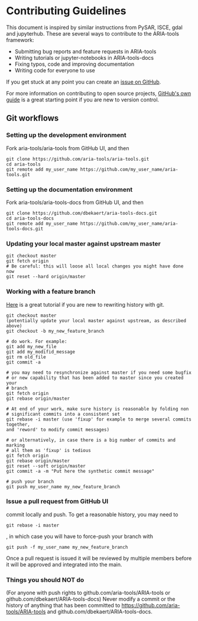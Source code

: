 # Contributing Guidelines #

This document is inspired by similar instructions from PySAR, ISCE, gdal and jupyterhub. 
These are several ways to contribute to the ARIA-tools framework:

* Submitting bug reports and feature requests in ARIA-tools
* Writing tutorials or jupyter-notebooks in ARIA-tools-docs
* Fixing typos, code and improving documentation
* Writing code for everyone to use

If you get stuck at any point you can create an [issue on GitHub](https://github.com/aria-tools/aria-tools/issues).

For more information on contributing to open source projects, [GitHub's own guide](https://guides.github.com/activities/contributing-to-open-source/)
is a great starting point if you are new to version control.


## Git workflows ##

### Setting up the development environment ###

Fork aria-tools/aria-tools from GitHub UI, and then

```
git clone https://github.com/aria-tools/aria-tools.git
cd aria-tools
git remote add my_user_name https://github.com/my_user_name/aria-tools.git
```

### Setting up the documentation environment ###

Fork aria-tools/aria-tools-docs from GitHub UI, and then

```
git clone https://github.com/dbekaert/aria-tools-docs.git
cd aria-tools-docs
git remote add my_user_name https://github.com/my_user_name/aria-tools-docs.git
```


### Updating your local master against upstream master ###

```
git checkout master
git fetch origin
# Be careful: this will loose all local changes you might have done now
git reset --hard origin/master
```

### Working with a feature branch ###

[Here](https://thoughtbot.com/blog/git-interactive-rebase-squash-amend-rewriting-history) is a great tutorial if you are new to rewriting history with git.

```
git checkout master
(potentially update your local master against upstream, as described above)
git checkout -b my_new_feature_branch

# do work. For example:
git add my_new_file
git add my_modifid_message
git rm old_file
git commit -a 

# you may need to resynchronize against master if you need some bugfix
# or new capability that has been added to master since you created your
# branch
git fetch origin
git rebase origin/master

# At end of your work, make sure history is reasonable by folding non
# significant commits into a consistent set
git rebase -i master (use 'fixup' for example to merge several commits together,
and 'reword' to modify commit messages)

# or alternatively, in case there is a big number of commits and marking
# all them as 'fixup' is tedious
git fetch origin
git rebase origin/master
git reset --soft origin/master
git commit -a -m "Put here the synthetic commit message"

# push your branch
git push my_user_name my_new_feature_branch
```

### Issue a pull request from GitHub UI ###
commit locally and push. To get a reasonable history, you may need to

```
git rebase -i master
```

, in which case you will have to force-push your branch with 

```
git push -f my_user_name my_new_feature_branch
```

Once a pull request is issued it will be reviewed by multiple members before it will be approved and integrated into the main.

### Things you should NOT do
(For anyone with push rights to github.com/aria-tools/ARIA-tools or github.com/dbekaert/ARIA-tools-docs) Never modify a commit or the history of anything that has been committed to https://github.com/aria-tools/ARIA-tools and github.com/dbekaert/ARIA-tools-docs.

